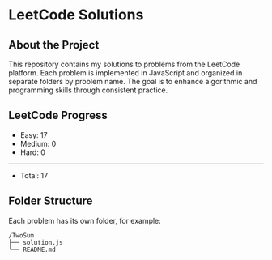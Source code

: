 # LeetCode Solutions

##  About the Project

This repository contains my solutions to problems from the LeetCode platform. Each problem is implemented in JavaScript and organized in separate folders by problem name. The goal is to enhance algorithmic and programming skills through consistent practice.


## LeetCode Progress
- Easy: 17
- Medium: 0
- Hard: 0
______________
- Total: 17

##  Folder Structure

Each problem has its own folder, for example:

```
/TwoSum
├── solution.js
└── README.md
```

